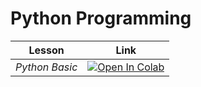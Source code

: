# Python Programming
| Lesson |    Link | 
| -------- | --------|
| *Python Basic*   | <a href="https://colab.research.google.com/drive/1zYT9RxHMNVUG1RkKnP9PtUbcw7bbC03E?authuser=2"><img class="notebook-badge-image" src="https://colab.research.google.com/assets/colab-badge.svg" alt="Open In Colab"></a>     | Text     |

